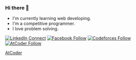 ### Hi there 👋

<!--
**Sezaan/Sezaan** is a ✨ _special_ ✨ repository because its `README.md` (this file) appears on your GitHub profile.

Here are some ideas to get you started:

- 🔭 I’m currently working on ...
- 🌱 I’m currently learning ...
- 👯 I’m looking to collaborate on ...
- 🤔 I’m looking for help with ...
- 💬 Ask me about ...
- 📫 How to reach me: ...
- 😄 Pronouns: ...
- ⚡ Fun fact: ...
-->


- I'm currently learning web developing.
- I'm a competitive programmer.
- I love problem solving.

[![LinkedIn Connect](https://img.shields.io/badge/%20-LinkedIn-black?color=14171A&labelColor=212121&logo=linkedin&logoColor=ffffff)](https://www.linkedin.com/in/sezaan)  [![Facebook Follow](https://img.shields.io/badge/%20-Facebook-black?color=14171A&labelColor=1976d2&logo=facebook&logoColor=ffffff)](https://www.facebook.com/aimless.aimer) [![Codeforces Follow](https://img.shields.io/badge/%20-Codeforces-black?color=14171A&labelColor=1976d2&logo=codeforces&logoColor=ffffff)](https://codeforces.com/profile/GeraltofRivia) [![AtCoder Follow](https://img.shields.io/badge/%20-AtCoder-black?color=14171A&labelColor=1976d2&logo=atcoder&logoColor=ffffff)](https://atcoder.jp/users/Bojack)

[AtCoder](https://atcoder.jp/users/Bojack)

